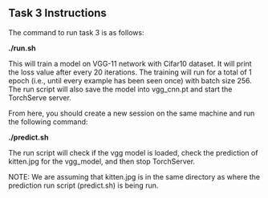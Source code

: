 ## Task 3 Instructions

The command to run task 3 is as follows:

<b> ./run.sh </b>

This will train a model on VGG-11 network with Cifar10 dataset. It will print the loss value after every 20 iterations. The training will run for a total of 1 epoch (i.e., until every example has been seen once) with batch size 256. The run script will also save the model into vgg_cnn.pt and start the TorchServe server.

From here, you should create a new session on the same machine and run the following command:

<b> ./predict.sh </b>

The run script will check if the vgg model is loaded, check the prediction of kitten.jpg for the vgg_model, and then stop TorchServer.

NOTE: We are assuming that kitten.jpg is in the same directory as where the prediction run script (predict.sh) is being run.